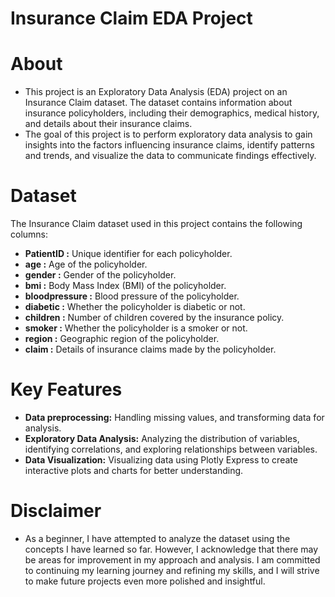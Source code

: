 # Insurance Claim EDA Project
# About
- This project is an Exploratory Data Analysis (EDA) project on an Insurance Claim dataset. The dataset contains information about insurance policyholders, including their demographics, medical history, and details about their insurance claims.
- The goal of this project is to perform exploratory data analysis to gain insights into the factors influencing insurance claims, identify patterns and trends, and visualize the data to communicate findings effectively.

# Dataset
The Insurance Claim dataset used in this project contains the following columns:

- **PatientID :** Unique identifier for each policyholder.
- **age :** Age of the policyholder.
- **gender :** Gender of the policyholder.
- **bmi :** Body Mass Index (BMI) of the policyholder.
- **bloodpressure :** Blood pressure of the policyholder.
- **diabetic :** Whether the policyholder is diabetic or not.
- **children :** Number of children covered by the insurance policy.
- **smoker :** Whether the policyholder is a smoker or not.
- **region :** Geographic region of the policyholder.
- **claim :** Details of insurance claims made by the policyholder.

# Key Features
- **Data preprocessing:** Handling missing values, and transforming data for analysis.
- **Exploratory Data Analysis:** Analyzing the distribution of variables, identifying correlations, and exploring relationships between variables.
- **Data Visualization:** Visualizing data using Plotly Express to create interactive plots and charts for better understanding.


# Disclaimer
- As a beginner, I have attempted to analyze the dataset using the concepts I have learned so far. However, I acknowledge that there may be areas for improvement in my approach and analysis. I am committed to continuing my learning journey and refining my skills, and I will strive to make future projects even more polished and insightful.
